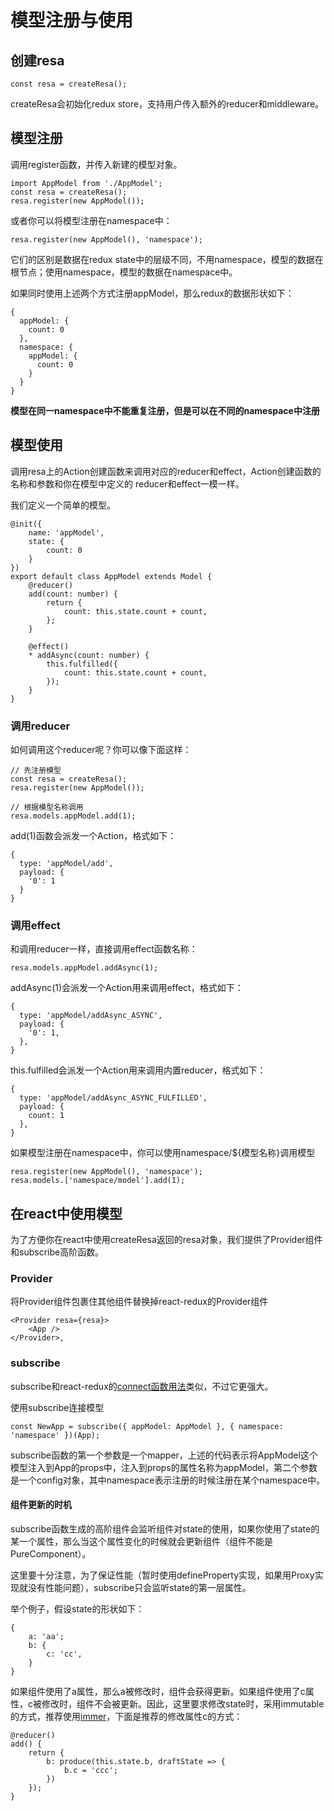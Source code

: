 # 模型注册与使用

## 创建resa
```
const resa = createResa();
```
createResa会初始化redux store，支持用户传入额外的reducer和middleware。

## 模型注册
调用register函数，并传入新建的模型对象。
```
import AppModel from './AppModel';
const resa = createResa();
resa.register(new AppModel());
```

或者你可以将模型注册在namespace中：
```
resa.register(new AppModel(), 'namespace');
```

它们的区别是数据在redux state中的层级不同，不用namespace，模型的数据在根节点；使用namespace，模型的数据在namespace中。

如果同时使用上述两个方式注册appModel，那么redux的数据形状如下：
```
{
  appModel: {
    count: 0
  },
  namespace: {
    appModel: {
      count: 0
    }
  }
}
```

**模型在同一namespace中不能重复注册，但是可以在不同的namespace中注册**

## 模型使用
调用resa上的Action创建函数来调用对应的reducer和effect，Action创建函数的名称和参数和你在模型中定义的
reducer和effect一模一样。

我们定义一个简单的模型。
```
@init({
    name: 'appModel',
    state: {
        count: 0
    }
})
export default class AppModel extends Model {
    @reducer()
    add(count: number) {
        return {
            count: this.state.count + count,
        };
    }

    @effect()
    * addAsync(count: number) {
        this.fulfilled({
            count: this.state.count + count,
        });
    }
}
```

### 调用reducer
如何调用这个reducer呢？你可以像下面这样：
```
// 先注册模型
const resa = createResa();
resa.register(new AppModel());

// 根据模型名称调用
resa.models.appModel.add(1);
```
add(1)函数会派发一个Action，格式如下：
```
{
  type: 'appModel/add',
  payload: {
    '0': 1
  }
}
```

### 调用effect
和调用reducer一样，直接调用effect函数名称：
```
resa.models.appModel.addAsync(1);
```
addAsync(1)会派发一个Action用来调用effect，格式如下：
```
{
  type: 'appModel/addAsync_ASYNC',
  payload: {
    '0': 1,
  },
}
```
this.fulfilled会派发一个Action用来调用内置reducer，格式如下：
```
{
  type: 'appModel/addAsync_ASYNC_FULFILLED',
  payload: {
    count: 1
  },
}
```


如果模型注册在namespace中，你可以使用namespace/${模型名称}调用模型
```
resa.register(new AppModel(), 'namespace');
resa.models.['namespace/model'].add(1);
```

## 在react中使用模型
为了方便你在react中使用createResa返回的resa对象，我们提供了Provider组件和subscribe高阶函数。

### Provider
将Provider组件包裹住其他组件替换掉react-redux的Provider组件
```
<Provider resa={resa}>
    <App />
</Provider>,
```

### subscribe
subscribe和react-redux的[connect函数用法](https://github.com/reactjs/react-redux/blob/master/docs/api.md#connectmapstatetoprops-mapdispatchtoprops-mergeprops-options)类似，不过它更强大。

使用subscribe连接模型
```
const NewApp = subscribe({ appModel: AppModel }, { namespace: 'namespace' })(App);
```

subscribe函数的第一个参数是一个mapper，上述的代码表示将AppModel这个模型注入到App的props中，注入到props的属性名称为appModel，第二个参数是一个config对象，其中namespace表示注册的时候注册在某个namespace中。

#### 组件更新的时机
subscribe函数生成的高阶组件会监听组件对state的使用，如果你使用了state的某一个属性，那么当这个属性变化的时候就会更新组件（组件不能是PureComponent）。

这里要十分注意，为了保证性能（暂时使用defineProperty实现，如果用Proxy实现就没有性能问题），subscribe只会监听state的第一层属性。

举个例子，假设state的形状如下：
```
{
    a: 'aa';
    b: {
        c: 'cc',
    }
}
```
如果组件使用了a属性，那么a被修改时，组件会获得更新。如果组件使用了c属性，c被修改时，组件不会被更新。因此，这里要求修改state时，采用immutable的方式，推荐使用[immer](https://github.com/mweststrate/immer)，下面是推荐的修改属性c的方式：
```
@reducer()
add() {
    return {
        b: produce(this.state.b, draftState => {
            b.c = 'ccc';
        })
    });
}
```
